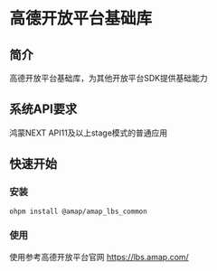 # 高德开放平台基础库
## 简介
高德开放平台基础库，为其他开放平台SDK提供基础能力
## 系统API要求
鸿蒙NEXT API11及以上stage模式的普通应用
## 快速开始
### 安装
```shell
ohpm install @amap/amap_lbs_common
```
### 使用
使用参考高德开放平台官网 https://lbs.amap.com/
